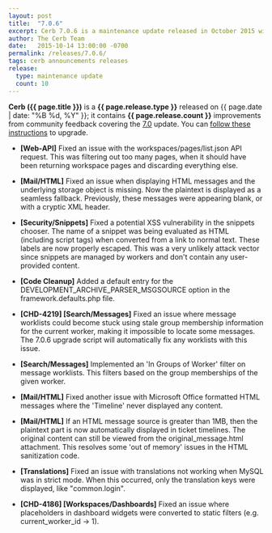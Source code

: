 ```yaml
---
layout: post
title:  "7.0.6"
excerpt: Cerb 7.0.6 is a maintenance update released in October 2015 with 10 fixes and minor features from community feedback.
author: The Cerb Team
date:   2015-10-14 13:00:00 -0700
permalink: /releases/7.0.6/
tags: cerb announcements releases
release:
  type: maintenance update
  count: 10
---
```


**Cerb ({{ page.title }})** is a **{{ page.release.type }}** released on {{ page.date | date: "%B %d, %Y" }}; it contains **{{ page.release.count }}** improvements from community feedback covering the [7.0](/releases/7.0/) update. You can [follow these instructions](/docs/upgrading/) to upgrade.

* **[Web-API]** Fixed an issue with the workspaces/pages/list.json API request. This was filtering out too many pages, when it should have been returning workspace pages and discarding everything else.

* **[Mail/HTML]** Fixed an issue when displaying HTML messages and the underlying storage object is missing. Now the plaintext is displayed as a seamless fallback. Previously, these messages were appearing blank, or with a cryptic XML header.

* **[Security/Snippets]** Fixed a potential XSS vulnerability in the snippets chooser. The name of a snippet was being evaluated as HTML (including script tags) when converted from a link to normal text. These labels are now properly escaped. This was a very unlikely attack vector since snippets are managed by workers and don't contain any user-provided content.

* **[Code Cleanup]** Added a default entry for the DEVELOPMENT_ARCHIVE_PARSER_MSGSOURCE option in the framework.defaults.php file.

* **[CHD-4219] [Search/Messages]** Fixed an issue where message worklists could become stuck using stale group membership information for the current worker, making it impossible to locate some messages. The 7.0.6 upgrade script will automatically fix any worklists with this issue.

* **[Search/Messages]** Implemented an 'In Groups of Worker' filter on message worklists. This filters based on the group memberships of the given worker.

* **[Mail/HTML]** Fixed another issue with Microsoft Office formatted HTML messages where the 'Timeline' never displayed any content.

* **[Mail/HTML]** If an HTML message source is greater than 1MB, then the plaintext part is now automatically displayed in ticket timelines. The original content can still be viewed from the original_message.html attachment. This resolves some 'out of memory' issues in the HTML sanitization code.

* **[Translations]** Fixed an issue with translations not working when MySQL was in strict mode. When this occurred, only the translation keys were displayed, like "common.login".

* **[CHD-4186] [Workspaces/Dashboards]** Fixed an issue where placeholders in dashboard widgets were converted to static filters (e.g. current_worker_id -> 1).